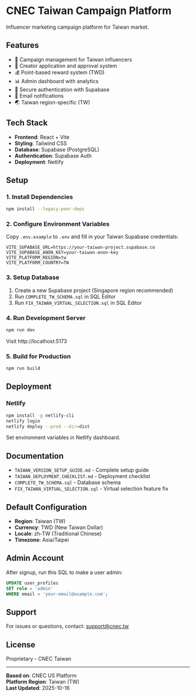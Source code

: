 # CNEC Taiwan Campaign Platform

Influencer marketing campaign platform for Taiwan market.

## Features

- 🎯 Campaign management for Taiwan influencers
- 👥 Creator application and approval system
- 💰 Point-based reward system (TWD)
- 📊 Admin dashboard with analytics
- 🔐 Secure authentication with Supabase
- 📧 Email notifications
- 🌏 Taiwan region-specific (TW)

## Tech Stack

- **Frontend**: React + Vite
- **Styling**: Tailwind CSS
- **Database**: Supabase (PostgreSQL)
- **Authentication**: Supabase Auth
- **Deployment**: Netlify

## Setup

### 1. Install Dependencies

```bash
npm install --legacy-peer-deps
```

### 2. Configure Environment Variables

Copy `.env.example` to `.env` and fill in your Taiwan Supabase credentials:

```env
VITE_SUPABASE_URL=https://your-taiwan-project.supabase.co
VITE_SUPABASE_ANON_KEY=your-taiwan-anon-key
VITE_PLATFORM_REGION=tw
VITE_PLATFORM_COUNTRY=TW
```

### 3. Setup Database

1. Create a new Supabase project (Singapore region recommended)
2. Run `COMPLETE_TW_SCHEMA.sql` in SQL Editor
3. Run `FIX_TAIWAN_VIRTUAL_SELECTION.sql` in SQL Editor

### 4. Run Development Server

```bash
npm run dev
```

Visit http://localhost:5173

### 5. Build for Production

```bash
npm run build
```

## Deployment

### Netlify

```bash
npm install -g netlify-cli
netlify login
netlify deploy --prod --dir=dist
```

Set environment variables in Netlify dashboard.

## Documentation

- `TAIWAN_VERSION_SETUP_GUIDE.md` - Complete setup guide
- `TAIWAN_DEPLOYMENT_CHECKLIST.md` - Deployment checklist
- `COMPLETE_TW_SCHEMA.sql` - Database schema
- `FIX_TAIWAN_VIRTUAL_SELECTION.sql` - Virtual selection feature fix

## Default Configuration

- **Region**: Taiwan (TW)
- **Currency**: TWD (New Taiwan Dollar)
- **Locale**: zh-TW (Traditional Chinese)
- **Timezone**: Asia/Taipei

## Admin Account

After signup, run this SQL to make a user admin:

```sql
UPDATE user_profiles 
SET role = 'admin' 
WHERE email = 'your-email@example.com';
```

## Support

For issues or questions, contact: support@cnec.tw

## License

Proprietary - CNEC Taiwan

---

**Based on**: CNEC US Platform  
**Platform Region**: Taiwan (TW)  
**Last Updated**: 2025-10-16

